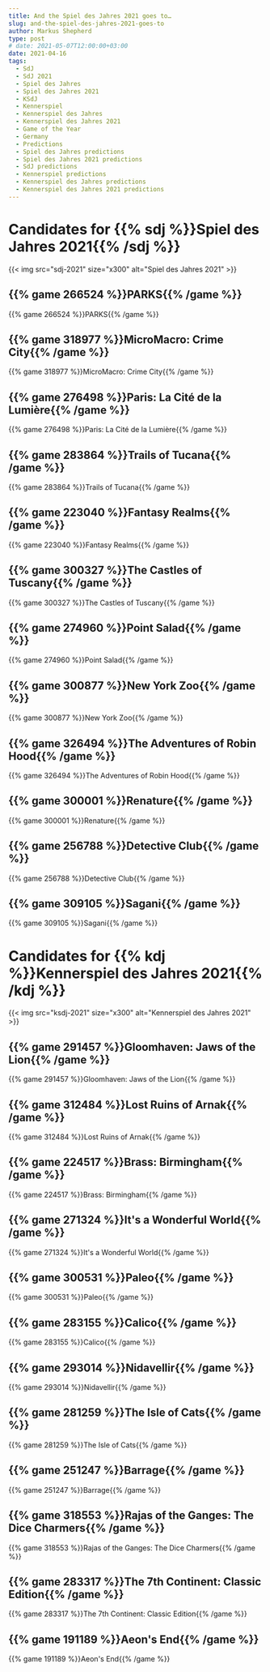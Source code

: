 ```yaml
---
title: And the Spiel des Jahres 2021 goes to…
slug: and-the-spiel-des-jahres-2021-goes-to
author: Markus Shepherd
type: post
# date: 2021-05-07T12:00:00+03:00
date: 2021-04-16
tags:
  - SdJ
  - SdJ 2021
  - Spiel des Jahres
  - Spiel des Jahres 2021
  - KSdJ
  - Kennerspiel
  - Kennerspiel des Jahres
  - Kennerspiel des Jahres 2021
  - Game of the Year
  - Germany
  - Predictions
  - Spiel des Jahres predictions
  - Spiel des Jahres 2021 predictions
  - SdJ predictions
  - Kennerspiel predictions
  - Kennerspiel des Jahres predictions
  - Kennerspiel des Jahres 2021 predictions
---
```


# Candidates for {{% sdj %}}Spiel des Jahres 2021{{% /sdj %}}

{{< img src="sdj-2021" size="x300" alt="Spiel des Jahres 2021" >}}


## {{% game 266524 %}}PARKS{{% /game %}}



{{% game 266524 %}}PARKS{{% /game %}}


## {{% game 318977 %}}MicroMacro: Crime City{{% /game %}}



{{% game 318977 %}}MicroMacro: Crime City{{% /game %}}


## {{% game 276498 %}}Paris: La Cité de la Lumière{{% /game %}}



{{% game 276498 %}}Paris: La Cité de la Lumière{{% /game %}}


## {{% game 283864 %}}Trails of Tucana{{% /game %}}



{{% game 283864 %}}Trails of Tucana{{% /game %}}


## {{% game 223040 %}}Fantasy Realms{{% /game %}}



{{% game 223040 %}}Fantasy Realms{{% /game %}}


## {{% game 300327 %}}The Castles of Tuscany{{% /game %}}



{{% game 300327 %}}The Castles of Tuscany{{% /game %}}


## {{% game 274960 %}}Point Salad{{% /game %}}



{{% game 274960 %}}Point Salad{{% /game %}}


## {{% game 300877 %}}New York Zoo{{% /game %}}



{{% game 300877 %}}New York Zoo{{% /game %}}


## {{% game 326494 %}}The Adventures of Robin Hood{{% /game %}}



{{% game 326494 %}}The Adventures of Robin Hood{{% /game %}}


## {{% game 300001 %}}Renature{{% /game %}}



{{% game 300001 %}}Renature{{% /game %}}


## {{% game 256788 %}}Detective Club{{% /game %}}



{{% game 256788 %}}Detective Club{{% /game %}}


## {{% game 309105 %}}Sagani{{% /game %}}



{{% game 309105 %}}Sagani{{% /game %}}


# Candidates for {{% kdj %}}Kennerspiel des Jahres 2021{{% /kdj %}}

{{< img src="ksdj-2021" size="x300" alt="Kennerspiel des Jahres 2021" >}}


## {{% game 291457 %}}Gloomhaven: Jaws of the Lion{{% /game %}}



{{% game 291457 %}}Gloomhaven: Jaws of the Lion{{% /game %}}


## {{% game 312484 %}}Lost Ruins of Arnak{{% /game %}}



{{% game 312484 %}}Lost Ruins of Arnak{{% /game %}}


## {{% game 224517 %}}Brass: Birmingham{{% /game %}}



{{% game 224517 %}}Brass: Birmingham{{% /game %}}


## {{% game 271324 %}}It's a Wonderful World{{% /game %}}



{{% game 271324 %}}It's a Wonderful World{{% /game %}}


## {{% game 300531 %}}Paleo{{% /game %}}



{{% game 300531 %}}Paleo{{% /game %}}


## {{% game 283155 %}}Calico{{% /game %}}



{{% game 283155 %}}Calico{{% /game %}}


## {{% game 293014 %}}Nidavellir{{% /game %}}



{{% game 293014 %}}Nidavellir{{% /game %}}


## {{% game 281259 %}}The Isle of Cats{{% /game %}}



{{% game 281259 %}}The Isle of Cats{{% /game %}}


## {{% game 251247 %}}Barrage{{% /game %}}



{{% game 251247 %}}Barrage{{% /game %}}


## {{% game 318553 %}}Rajas of the Ganges: The Dice Charmers{{% /game %}}



{{% game 318553 %}}Rajas of the Ganges: The Dice Charmers{{% /game %}}


## {{% game 283317 %}}The 7th Continent: Classic Edition{{% /game %}}



{{% game 283317 %}}The 7th Continent: Classic Edition{{% /game %}}


## {{% game 191189 %}}Aeon's End{{% /game %}}



{{% game 191189 %}}Aeon's End{{% /game %}}
